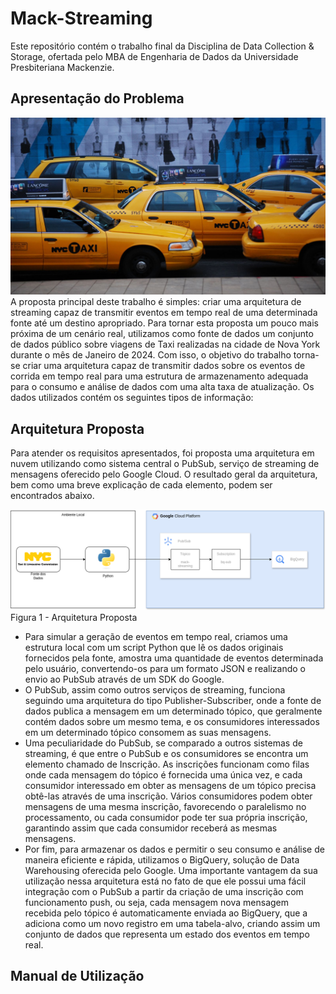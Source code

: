 # Mack-Streaming

Este repositório contém o trabalho final da Disciplina de Data Collection & Storage, ofertada pelo MBA de Engenharia de Dados da Universidade Presbiteriana Mackenzie.

## Apresentação do Problema

![Taxi](/images/taxi.jpg)
A proposta principal deste trabalho é simples: criar uma arquitetura de streaming capaz de transmitir eventos em tempo real de uma determinada fonte até um destino apropriado.
Para tornar esta proposta um pouco mais próxima de um cenário real, utilizamos como fonte de dados um conjunto de dados público sobre viagens de Taxi realizadas na cidade de Nova York durante o mês de Janeiro de 2024. Com isso, o objetivo do trabalho torna-se criar uma arquitetura capaz de transmitir dados sobre os eventos de corrida em tempo real para uma estrutura de armazenamento adequada para o consumo e análise de dados com uma alta taxa de atualização.
Os dados utilizados contém os seguintes tipos de informação:

## Arquitetura Proposta
Para atender os requisitos apresentados, foi proposta uma arquitetura em nuvem utilizando como sistema central o PubSub, serviço de streaming de mensagens oferecido pelo Google Cloud. O resultado geral da arquitetura, bem como uma breve explicação de cada elemento, podem ser encontrados abaixo.

![Architecture](/images/arquitetura.png)
Figura 1 - Arquitetura Proposta

- Para simular a geração de eventos em tempo real, criamos uma estrutura local com um script Python que lê os dados originais fornecidos pela fonte, amostra uma quantidade de eventos determinada pelo usuário, convertendo-os para um formato JSON e realizando o envio ao PubSub através de um SDK do Google.
- O PubSub, assim como outros serviços de streaming, funciona seguindo uma arquitetura do tipo Publisher-Subscriber, onde a fonte de dados publica a mensagem em um determinado tópico, que geralmente contém dados sobre um mesmo tema, e os consumidores interessados em um determinado tópico consomem as suas mensagens.
- Uma peculiaridade do PubSub, se comparado a outros sistemas de streaming, é que entre o PubSub e os consumidores se encontra um elemento chamado de Inscrição. As inscrições funcionam como filas onde cada mensagem do tópico é fornecida uma única vez, e cada consumidor interessado em obter as mensagens de um tópico precisa obtê-las através de uma inscrição. Vários consumidores podem obter mensagens de uma mesma inscrição, favorecendo o paralelismo no processamento, ou cada consumidor pode ter sua própria inscrição, garantindo assim que cada consumidor receberá as mesmas mensagens.
- Por fim, para armazenar os dados e permitir o seu consumo e análise de maneira eficiente e rápida, utilizamos o BigQuery, solução de Data Warehousing oferecida pelo Google. Uma importante vantagem da sua utilização nessa arquitetura está no fato de que ele possui uma fácil integração com o PubSub a partir da criação de uma inscrição com funcionamento push, ou seja, cada mensagem nova mensagem recebida pelo tópico é automaticamente enviada ao BigQuery, que a adiciona como um novo registro em uma tabela-alvo, criando assim um conjunto de dados que representa um estado dos eventos em tempo real.

## Manual de Utilização

